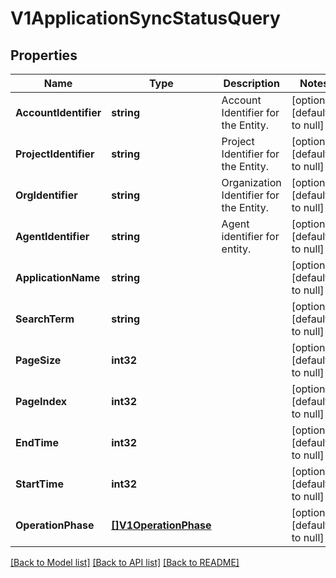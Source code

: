 # V1ApplicationSyncStatusQuery

## Properties
Name | Type | Description | Notes
------------ | ------------- | ------------- | -------------
**AccountIdentifier** | **string** | Account Identifier for the Entity. | [optional] [default to null]
**ProjectIdentifier** | **string** | Project Identifier for the Entity. | [optional] [default to null]
**OrgIdentifier** | **string** | Organization Identifier for the Entity. | [optional] [default to null]
**AgentIdentifier** | **string** | Agent identifier for entity. | [optional] [default to null]
**ApplicationName** | **string** |  | [optional] [default to null]
**SearchTerm** | **string** |  | [optional] [default to null]
**PageSize** | **int32** |  | [optional] [default to null]
**PageIndex** | **int32** |  | [optional] [default to null]
**EndTime** | **int32** |  | [optional] [default to null]
**StartTime** | **int32** |  | [optional] [default to null]
**OperationPhase** | [**[]V1OperationPhase**](v1OperationPhase.md) |  | [optional] [default to null]

[[Back to Model list]](../README.md#documentation-for-models) [[Back to API list]](../README.md#documentation-for-api-endpoints) [[Back to README]](../README.md)

